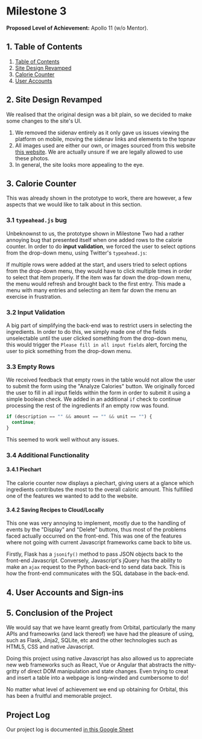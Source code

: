 # Milestone 3

**Proposed Level of Achievement:** Apollo 11 (w/o Mentor).

## 1. Table of Contents <a name="toc"></a>
1. [Table of Contents](#toc)
2. [Site Design Revamped](#revamp)
3. [Calorie Counter](#ccounter)
4. [User Accounts](#useracc)

## 2. Site Design Revamped <a name="revamp"></a>
We realised that the original design was a bit plain, so we decided to make
some changes to the site's UI.

1. We removed the sidenav entirely as it only gave us issues viewing the
   platform on mobile, moving the sidenav links and elements to the topnav
2. All images used are either our own, or images sourced from this website
   [this website](https://www.pexels.com/search/food/). We are actually unsure
   if we are legally allowed to use these photos.
3. In general, the site looks more appealing to the eye.

## 3. Calorie Counter <a name="ccounter"></a>
This was already shown in the prototype to work, there are however, a few
aspects that we would like to talk about in this section.

### 3.1 `typeahead.js` bug
Unbeknownst to us, the prototype shown in Milestone Two had a rather annoying
bug that presented itself when one added rows to the calorie counter. In order
to do **input validation**, we forced the user to select options from the
drop-down menu, using Twitter's `typeahead.js`:

<!-- insert image showing drop-down menu-->

If multiple rows were added at the start, and users tried to select options
from the drop-down menu, they would have to click multiple times in order to
select that item properly. If the item was far down the drop-down menu, the
menu would refresh and brought back to the first entry. This made a menu
with many entries and selecting an item far down the menu an exercise in
frustration.

<!-- add how the bug was fixed -->

### 3.2 Input Validation
A big part of simplifying the back-end was to restrict users in selecting
the ingredients. In order to do this, we simply made one of the fields
unselectable until the user clicked something from the drop-down menu, this
would trigger the `Please fill in all input fields` alert, forcing the user
to pick something from the drop-down menu.

### 3.3 Empty Rows
We received feedback that empty rows in the table would not allow the user to
submit the form using the "Analyze Calories" button. We originally forced the
user to fill in all input fields within the form in order to submit it using
a simple boolean check. We added in an additional `if` check to continue
processing the rest of the ingredients if an empty row was found.

```Javascript
if (description == "" && amount == "" && unit == "") {
  continue;
}
```

This seemed to work well without any issues.

### 3.4 Additional Functionality

#### 3.4.1 Piechart
The calorie counter now displays a piechart, giving users at a glance which
ingredients contributes the most to the overall caloric amount. This fulfilled
one of the features we wanted to add to the website.

#### 3.4.2 Saving Recipes to Cloud/Locally
This one was very annoying to implement, mostly due to the handling of events
by the "Display" and "Delete" buttons, thus most of the problems faced
actually occurred on the front-end. This was one of the features where
not going with current Javascript frameworks came back to bite us.

Firstly, Flask has a `jsonify()` method to pass JSON objects back to the
front-end Javascript. Conversely, Javascript's jQuery has the ability to make
an `ajax` request to the Python back-end to send data back. This is how the
front-end communicates with the SQL database in the back-end.

## 4. User Accounts and Sign-ins <a name="useracc"></a>
<!-- add how user accounts were added -->

## 5. Conclusion of the Project
We would say that we have learnt greatly from Orbital, particularly the
many APIs and frameowrks (and lack thereof) we have had the pleasure of using,
such as Flask, Jinja2, SQLite, etc and the other technologies such as HTML5,
CSS and native Javascript.

Doing this project using native Javascript has
also allowed us to appreciate new web frameworks such as React,
Vue or Angular that abstracts the nitty-gritty of direct DOM
manipulation and state changes. Even trying to creat and insert a table
into a webpage is long-winded and cumbersome to do!

No matter what level of achievement we end up obtaining for Orbital, this
has been a fruitful and memorable project.

## Project Log
Our project log is documented
[in this Google Sheet](https://docs.google.com/spreadsheets/d/17kEtNaCyYZzXc2UWd6ss4zXTWQ4-QY7XN3ODB6DpEJs/edit?usp=sharing)
